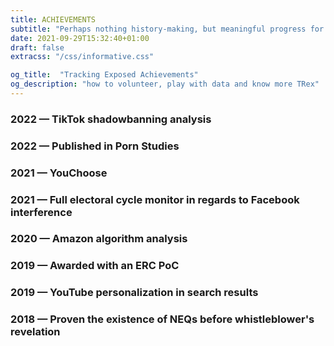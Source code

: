 ```yaml
---
title: ACHIEVEMENTS
subtitle: "Perhaps nothing history-making, but meaningful progress for a slightly funded team of volunteers fighting against the largest corp in the world ;)"
date: 2021-09-29T15:32:40+01:00
draft: false
extracss: "/css/informative.css"

og_title:  "Tracking Exposed Achievements"
og_description: "how to volunteer, play with data and know more TRex"
---
```


### 2022 — TikTok shadowbanning analysis

### 2022 — Published in Porn Studies 

### 2021 — YouChoose 

### 2021 — Full electoral cycle monitor in regards to Facebook interference

### 2020 — Amazon algorithm analysis

### 2019 — Awarded with an ERC PoC

### 2019 — YouTube personalization in search results

### 2018 — Proven the existence of NEQs before whistleblower's revelation


